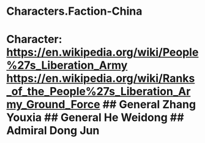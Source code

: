 # Characters.Faction-China
# Character: https://en.wikipedia.org/wiki/People%27s_Liberation_Army https://en.wikipedia.org/wiki/Ranks_of_the_People%27s_Liberation_Army_Ground_Force ## General Zhang Youxia ## General He Weidong ##  Admiral Dong Jun

